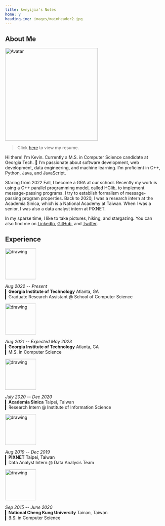 ```yaml
---
title: kvnyijia's Notes
home: y
heading-img: images/mainHeader2.jpg
---
```


## About Me

<!-- <img class="avatar" src="images/avatar.jpg" alt="Avatar"> -->
<img src="images/avatar2.jpg" alt="Avatar" width="300">

> Click [here](/assets/yi-chia-chen-cv.pdf) to view my resume.

Hi there! I'm Kevin. Currently a M.S. in Computer Science candidate at Georgia Tech. 🐝 I’m passionate about software development, web development, data engineering, and machine learning. I’m proficient in C++, Python, Java, and JavaScript.

Staring from 2022 Fall, I become a GRA at our school. Recently my work is using a C++ parallel programming model, called HClib, to implement message-passing programs. I try to establish formalism of message-passing program properties. Back to 2020, I was a research intern at the Academia Sinica, which is a National Academy at Taiwan. When I was a senior, I was also a data analyst intern at PIXNET. 

In my sparse time, I like to take pictures, hiking, and stargazing. You can also find me on [LinkedIn](https://www.linkedin.com/in/kvnyijia), [GitHub](https://github.com/kvnyijia), and [Twitter](https://twitter.com/kvnyijia).

## Experience

<img src="https://pbs.twimg.com/profile_images/1508986649803382786/PXo1P238_400x400.jpg" alt="drawing" width="100"/>

*Aug 2022 -- Present*</br>
▎**Georgia Institute of Technology** Atlanta, GA</br>
▎Graduate Research Assistant @ School of Computer Science</br>
<!-- </br> -->

<img src="https://www.wsav.com/wp-content/uploads/sites/75/2016/05/georgia-tech-logo_38830824_ver1.0.gif?w=1280" alt="drawing" width="100"/>


*Aug 2021 -- Expected May 2023*</br>
▎**Georgia Institute of Technology** Atlanta, GA</br>
▎M.S. in Computer Science</br>

<img src="https://iptt.sinica.edu.tw/assets/sinica_logo-c1a2490e2ea2a02ec5c1f5e8fe9a3bdca9b289f4ad34f3dda4aff201a176d12a.png" alt="drawing" width="100"/>

*July 2020 -- Dec 2020*</br>
▎**Academia Sinica** Taipei, Taiwan</br>
▎Research Intern @ Institute of Information Science</br>


<img src="https://upload.wikimedia.org/wikipedia/commons/thumb/4/44/PIXNET_Logo.png/1200px-PIXNET_Logo.png" alt="drawing" width="100"/>

*Aug 2019 -- Dec 2019*</br>
▎**PIXNET** Taipei, Taiwan</br>
▎Data Analyst Intern @ Data Analysis Team</br>


<img src="https://upload.wikimedia.org/wikipedia/en/thumb/8/83/National_Cheng_Kung_University_logo.svg/1920px-National_Cheng_Kung_University_logo.svg.png" alt="drawing" width="100"/>

*Sep 2015 -- June 2020*</br>
▎**National Cheng Kung University** Tainan, Taiwan</br>
▎B.S. in Computer Science</br>


<!-- ## Recent Posts -->

<!-- I share my ideas & what I learn here. -->
